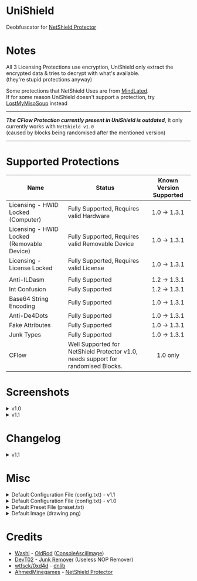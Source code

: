 # UniShield
Deobfuscator for <a href="https://github.com/AhmedMinegames/NetShield_Protector">NetShield Protector</a>

# Notes
All 3 Licensing Protections use encryption, UniShield only extract the encrypted data & tries to decrypt with what's available.</br>(they're stupid protections anyway)</br>

Some protections that NetShield Uses are from <a href="https://github.com/Sato-Isolated/MindLated/">MindLated</a>.</br>
If for some reason UniShield doesn't support a protection, try <a href="https://github.com/miso-xyz/LostMyMisoSoup">LostMyMisoSoup</a> instead
- - - -
***The CFlow Protection currently present in UniShield is outdated***, It only currently works with `NetShield v1.0`</br>(caused by blocks being randomised after the mentioned version)
- - - -
# Supported Protections
Name      | Status     | Known Version Supported
--------- | ---------- | :----------: |
Licensing - HWID Locked (Computer) | Fully Supported, Requires valid Hardware | 1.0 -> 1.3.1
Licensing - HWID Locked (Removable Device) | Fully Supported, Requires valid Removable Device | 1.0 -> 1.3.1
Licensing - License Locked | Fully Supported, Requires valid License | 1.0 -> 1.3.1
| |
Anti-ILDasm | Fully Supported | 1.2 -> 1.3.1
Int Confusion | Fully Supported | 1.2 -> 1.3.1
Base64 String Encoding | Fully Supported | 1.0 -> 1.3.1
Anti-De4Dots | Fully Supported | 1.0 -> 1.3.1
Fake Attributes | Fully Supported | 1.0 -> 1.3.1
Junk Types | Fully Supported | 1.0 -> 1.3.1
CFlow | Well Supported for NetShield Protector v1.0, needs support for randomised Blocks. | 1.0 only

# Screenshots
<details>
 <summary>v1.0</summary>
 <img src="https://i.imgur.com/KIFrqpV.png">
 <img src="https://i.imgur.com/jNN333h.png">
</details>
<details>
 <summary>v1.1</summary>
 <img src="https://i.imgur.com/6TUKVsn.png">
 <img src="https://i.imgur.com/wE7YAed.png">
</details>

<!--
<img src="https://i.imgur.com/xifRIhP.png">
<img src="https://i.imgur.com/fKkmyis.png">
-->

# Changelog
<details>
 <summary>v1.1</summary>
 <pre>- Slight Optimisations
- Added `MinimalLayout` in Configuration File - Improves processing speed by a lot
- Fixed File Loading Issues
- Added Processing Counter</pre>
</details>

# Misc
<details>
  <summary>Default Configuration File (config.txt) - v1.1</summary>
  <pre>[Rendering]
// Can get laggy if turned on
DetailedLog		= 0
// Basic Rendering, Recommended if a large file has to be processed
MinimalLayout		= 0
[Misc]
UseCustomFileBrowser	= 1
[Protections]
// Renaming not supported since names are randomised
// You might need to do some small manual work to have the protected application running after cleaning CFlow.
Base64Strings		= 1
Packed_RemovableDrive	= 1
Packed_ComputerHWID	= 1
Packed_LicenseFile	= 1
AntiDe4Dots		= 1
FakeAttribs		= 1
JunkMethods		= 1
ILDasm			= 1
CFlow			= 1
IntConfusion		= 1</pre>
</details>
<details>
  <summary>Default Configuration File (config.txt) - v1.0</summary>
  <pre>[Rendering]
// Can get laggy if turned on
DetailedLog		= 0
[Misc]
UseCustomFileBrowser	= 1
[Protections]
// Renaming not supported since names are randomised
// You might need to do some small manual work to have the protected application running after cleaning CFlow.
Base64Strings		= 1
Packed_RemovableDrive	= 1
Packed_ComputerHWID	= 1
Packed_LicenseFile	= 1
AntiDe4Dots		= 1
FakeAttribs		= 1
JunkMethods		= 1
ILDasm			= 1
CFlow			= 1
IntConfusion		= 1</pre>
</details>
<details>
  <summary>Default Preset File (preset.txt)</summary>
  <pre>[TextEncoding]
Encoding_GetAscii		= System.Text,Encoding,get_ASCII
Encoding_GetBytes		= System.Text,Encoding,GetBytes
[Encryption]
SymmetricAlgorithm_Decryptor	= System.Security.Cryptography,SymmetricAlgorithm,CreateDecryptor
HMACSHA256_HashGen		= System.Security.Cryptography,HMACSHA256
SHA256_CryptoService		= System.Security.Cryptography,SHA256CryptoServiceProvider
[ILDasm]
SupressIldasmAttribute		= System.Runtime.CompilerServices,SuppressIldasmAttribute</pre>
</details>
<details>
  <summary>Default Image (drawing.png)</summary>
  <p>(Right click -> <code>Save Image as...</code>)</p>
  <hr>
  <img src="https://i.ibb.co/VxMjpDh/drawing.png">
  <hr>
</details>

# Credits
- <a href="https://github.com/Washi1337">Washi</a> - <a href="https://github.com/Washi1337/OldRod">OldRod</a> (<a href="https://github.com/Washi1337/OldRod/blob/840d11a7c0bf7fef4a9b2d2e7244cf3e01be6ecd/src/OldRod/ConsoleAsciiImage.cs">ConsoleAsciiImage</a>)</br>
- <a href="https://github.com/DevT02/">DevT02</a> - <a href="https://github.com/DevT02/Junk-Remover">Junk Remover</a> (Useless NOP Remover)
- <a href="https://github.com/0xd4d/dnlib">wtfsck/0xd4d</a> - <a href="https://github.com/0xd4d/dnlib">dnlib</a>
- <a href="https://github.com/AhmedMinegames/">AhmedMinegames</a> - <a href="https://github.com/AhmedMinegames/NetShield_Protector">NetShield Protector</a>
